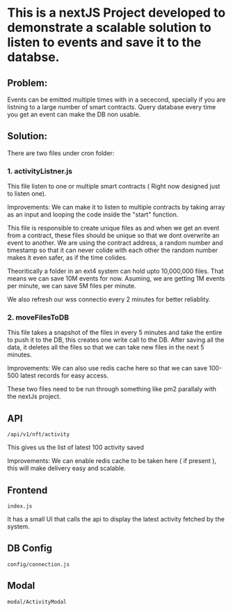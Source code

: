 # This is a nextJS Project developed to demonstrate a scalable solution to listen to events and save it to the databse.

## Problem:
Events can be emitted multiple times with in a sececond, specially if you are listning to a large number of smart contracts. Query database every time you get an event can make the DB non usable.

## Solution:
There are two files under cron folder:

### 1. activityListner.js
This file listen to one or multiple smart contracts ( Right now designed just to listen one).

Improvements: We can make it to listen to multiple contracts by taking array as an input and looping the code inside the "start" function.

This file is responsible to create unique files as and when we get an event from a contract, these files should be unique so that we dont overwrite an event to another. We are using the contract address, a random number and timestamp so that it can never colide with each other the random number makes it even safer, as if the time colides.

Theoritically a folder in an ext4 system can hold upto 10,000,000 files. That means we can save 10M events for now. Asuming, we are getting 1M events per minute, we can save 5M files per minute.

We also refresh our wss connectio every 2 minutes for better reliablity.

### 2. moveFilesToDB
This file takes a snapshot of the files in every 5 minutes and take the entire to push it to the DB, this creates one write call to the DB. After saving all the data, it deletes all the files so that we can take new files in the next 5 minutes.

Improvements: We can also use redis cache here so that we can save 100-500 latest records for easy access.

These two files need to be run through something like pm2 parallaly with the nextJs project.


## API
```
/api/v1/nft/activity
```
This gives us the list of latest 100 activity saved

Improvements: We can enable redis cache to be taken here ( if present ), this will make delivery easy and scalable.



## Frontend
```
index.js
```
It has a small UI that calls the api to display the latest activity fetched by the system.


## DB Config
```
config/connection.js
```

## Modal
```
modal/ActivityModal
```
